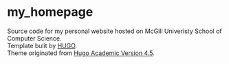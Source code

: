 # my_homepage
Source code for my personal website hosted on McGill Univeristy School of Computer Science. </br>
Template bulit by [HUGO](https://gohugo.io/). </br>
Theme originated from [Hugo Academic Version 4.5](https://github.com/du-hr/my_homepage/blob/master/themes/Academic/README.md).
